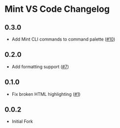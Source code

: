 # Mint VS Code Changelog

## 0.3.0

- Add Mint CLI commands to command palette ([#10](https://github.com/s0kil/mint-vscode/pull/10))

## 0.2.0

- Add formatting support ([#7](https://github.com/s0kil/mint-vscode/pull/7))

## 0.1.0

- Fix broken HTML highlighting ([#1](https://github.com/s0kil/mint-vscode/pull/1))

## 0.0.2

- Initial Fork
